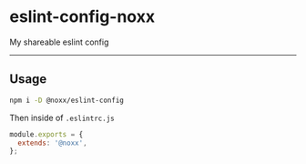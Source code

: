 # eslint-config-noxx

My shareable eslint config

---

## Usage

```sh
npm i -D @noxx/eslint-config
```

Then inside of `.eslintrc.js`

```js
module.exports = {
  extends: '@noxx',
};
```